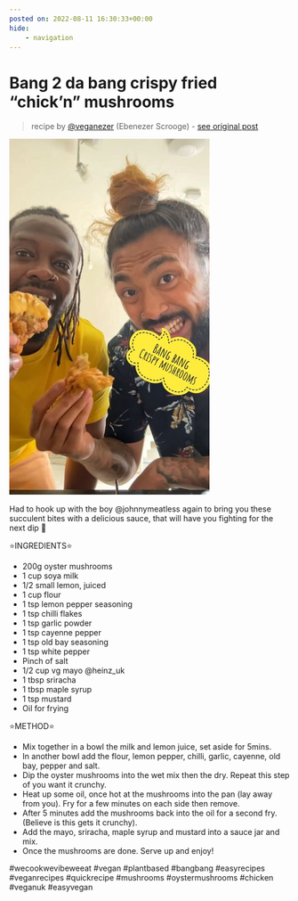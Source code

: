 ```yaml
---
posted on: 2022-08-11 16:30:33+00:00
hide:
    - navigation
---
```


# Bang 2 da bang crispy fried “chick’n” mushrooms  

> recipe by [@veganezer](https://www.instagram.com/veganezer/) 
(Ebenezer Scrooge) - [see original post](https://instagram.com/p/ChID8S3K8Es)

![](../img/veganezer_11-08-2022_1608.png)


Had to hook up with the boy @johnnymeatless again to bring you these succulent bites with a delicious sauce, that will have you fighting for the next dip 🤪

⭐️INGREDIENTS⭐️
- 200g oyster mushrooms 
- 1 cup soya milk 
- 1/2 small lemon, juiced 
- 1 cup flour
- 1 tsp lemon pepper seasoning 
- 1 tsp chilli flakes 
- 1 tsp garlic powder
- 1 tsp cayenne pepper 
- 1 tsp old bay seasoning 
- 1 tsp white pepper 
- Pinch of salt 
- 1/2 cup vg mayo @heinz_uk
- 1 tbsp sriracha 
- 1 tbsp maple syrup 
- 1 tsp mustard 
- Oil for frying 

⭐️METHOD⭐️
- Mix together in a bowl the milk and lemon juice, set aside for 5mins. 
- In another bowl add the flour, lemon pepper, chilli, garlic, cayenne, old bay, pepper and salt. 
- Dip the oyster mushrooms into the wet mix then the dry. Repeat this step of you want it crunchy. 
- Heat up some oil, once hot at the mushrooms into the pan (lay away from you). Fry for a few minutes on each side then remove. 
- After 5 minutes add the mushrooms back into the oil for a second fry. (Believe is this gets it crunchy). 
- Add the mayo, sriracha, maple syrup and mustard into a sauce jar and mix. 
- Once the mushrooms are done. Serve up and enjoy!

\#wecookwevibeweeat \#vegan \#plantbased \#bangbang \#easyrecipes \#veganrecipes \#quickrecipe \#mushrooms \#oystermushrooms \#chicken \#veganuk \#easyvegan 
